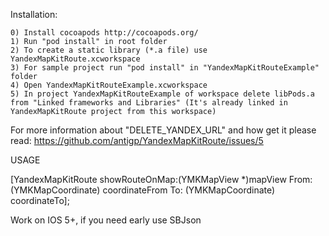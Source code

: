 Installation:

    0) Install cocoapods http://cocoapods.org/
    1) Run "pod install" in root folder
    2) To create a static library (*.a file) use YandexMapKitRoute.xcworkspace
    3) For sample project run "pod install" in "YandexMapKitRouteExample" folder
    4) Open YandexMapKitRouteExample.xcworkspace
    5) In project YandexMapKitRouteExample of workspace delete libPods.a from "Linked frameworks and Libraries" (It's already linked in YandexMapKitRoute project from this workspace)
    

For more information about "DELETE_YANDEX_URL" and how get it please read: https://github.com/antigp/YandexMapKitRoute/issues/5

USAGE

[YandexMapKitRoute showRouteOnMap:(YMKMapView *)mapView From:(YMKMapCoordinate) coordinateFrom To: (YMKMapCoordinate) coordinateTo];

Work on IOS 5+, if you need early use SBJson

